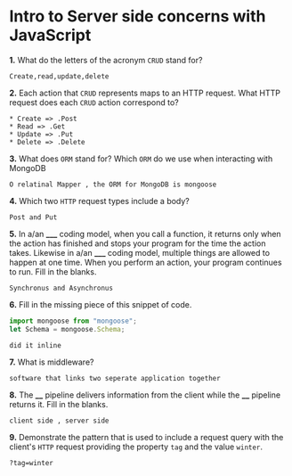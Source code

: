 # Intro to Server side concerns with JavaScript

**1.** What do the letters of the acronym `CRUD` stand for?

<!-- enter you answer in the space below -->

```
Create,read,update,delete
```

**2.** Each action that `CRUD` represents maps to an HTTP request. What HTTP request does each `CRUD` action correspond to?

<!-- enter you answer in the space below -->

```
* Create => .Post
* Read => .Get
* Update => .Put
* Delete => .Delete

```

**3.** What does `ORM` stand for? Which `ORM` do we use when interacting with MongoDB

<!-- enter you answer in the space below -->

```
O relatinal Mapper , the ORM for MongoDB is mongoose
```

**4.** Which two `HTTP` request types include a body?

<!-- enter you answer in the space below -->

```
Post and Put
```

**5.** In a/an **\_\_\_** coding model, when you call a function, it returns only when the action has finished and stops your program for the time the action takes. Likewise in a/an **\_\_\_** coding model, multiple things are allowed to happen at one time. When you perform an action, your program continues to run. Fill in the blanks.

<!-- enter you answer in the space below -->

```
Synchronus and Asynchronus

```

**6.** Fill in the missing piece of this snippet of code.

```js
import mongoose from "mongoose";
let Schema = mongoose.Schema;
```

<!-- enter you answer in the space below -->

```
did it inline
```

**7.** What is middleware?

<!-- enter you answer in the space below -->

```
software that links two seperate application together
```

**8.** The **\_\_** pipeline delivers information from the client while the **\_\_** pipeline returns it. Fill in the blanks.

<!-- enter you answer in the space below -->

```
client side , server side
```

**9.**
Demonstrate the pattern that is used to include a request query with the client's `HTTP` request providing the property `tag` and the value `winter`.

<!-- enter you answer in the space below -->

```
?tag=winter
```
